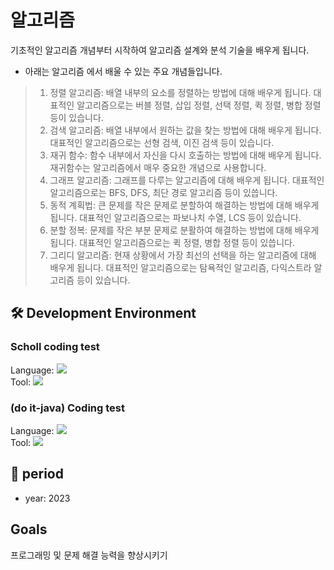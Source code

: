 # 알고리즘

기초적인 알고리즘 개념부터 시작하여 알고리즘 설계와 분석 기술을 배우게 됩니다.

* 아래는 알고리즘 에서 배울 수 있는 주요 개념들입니다.

> 1. 정렬 알고리즘: 배열 내부의 요소를 정렬하는 방법에 대해 배우게 됩니다. 대표적인 알고리즘으로는 버블 정렬, 삽입 정렬, 선택 정렬, 퀵 정렬, 병합 정렬 등이 있습니다.
> 2. 검색 알고리즘: 배열 내부에서 원하는 값을 찾는 방법에 대해 배우게 됩니다. 대표적인 알고리즘으로는 선형 검색, 이진 검색 등이 있습니다.
> 3. 재귀 함수: 함수 내부에서 자신을 다시 호출하는 방법에 대해 배우게 됩니다. 재귀함수는 알고리즘에서 매우 중요한 개념으로 사용합니다.
> 4. 그래프 알고리즘: 그래프를 다루는 알고리즘에 대해 배우게 됩니다. 대표적인 알고리즘으로는 BFS, DFS, 최단 경로 알고리즘 등이 있씁니다.
> 5. 동적 계획법: 큰 문제를 작은 문제로 분할하여 해결하는 방법에 대해 배우게 됩니다. 대표적인 알고리즘으로는 파보나치 수열, LCS 등이 있습니다.
> 6. 분할 정복: 문제를 작은 부분 문제로 분활하여 해결하는 방법에 대해 배우게 됩니다. 대표적인 알고리즘으로는 퀵 정렬, 병합 정렬 등이 있씁니다.
> 7. 그리디 알고리즘: 현재 상황에서 가장 최선의 선택을 하는 알고리즘에 대해 배우게 됩니다. 대표적인 알고리즘으로는 탐욕적인 알고리즘, 다익스트라 알고리즘 등이 있습니다.



## 🛠️ Development Environment
### Scholl coding test <br/>
Language: <img src="https://img.shields.io/badge/C-00599C?style=plastic&logo=c%2B%2B&logoColor=white"> <br/>
Tool: <img src="https://img.shields.io/badge/DVE C++-00599C?style=plastic&logo=dev c++%2B%2B&logoColor=white">

### (do it-java) Coding test <br/>
Language: <img src="https://img.shields.io/badge/JAVA-007396?style=plastic&logo=java&logoColor=white"> <br/> 
Tool: <img src="https://img.shields.io/badge/Eclipase IDE-2C2255?style=plastic&logo=Eclipase IDE&logoColor=white">



## 📆 period
* year: 2023


## Goals
프로그래밍 및 문제 해결 능력을 향상시키기

